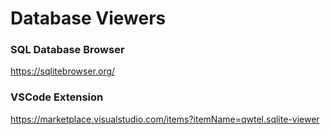 # Database Viewers

### SQL Database Browser

https://sqlitebrowser.org/

### VSCode Extension

https://marketplace.visualstudio.com/items?itemName=qwtel.sqlite-viewer
